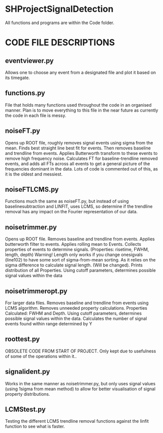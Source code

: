 # SHProjectSignalDetection


All functions and programs are within the Code folder.

CODE FILE DESCRIPTIONS
======================

eventviewer.py
--------------
Allows one to choose any event from a designated file and plot it based on its timegate.

functions.py
------------
File that holds many functions used throughout the code in an organised manner. Plan is to move everything to this file in the near future as currently the code in each file is messy.

noiseFT.py
----------
Opens up ROOT file, roughly removes signal events using sigma from the mean.
Finds best straight line best fit for events.
Then removes baseline and trendline from events.
Applies Butterworth transform to these events to remove high frequency noise.
Calculates FT for baseline-trendline removed events, and adds all FTs across all events to get a general picture of the frequencies dominant in the data.
Lots of code is commented out of this, as it is the oldest and messiest.


noiseFTLCMS.py
--------------
Functions much the same as noiseFT.py, but instead of using baselinesubtraction and LINFIT, uses LCMS, so determine if the trendline removal has any impact on the Fourier representation of our data.

noisetrimmer.py
---------------
Opens up ROOT file. Removes baseline and trendline from events. Applies butterworth filter to events.
Applies rolling mean to Events.
Collects properties of events to determine signals.
(Properties: risetime, FWHM, length, depth)
Warning! Length only works if you change onesigvals (line102) to have some sort of sigma-from-mean sorting. As it relies on the sigma difference to calculate signal length. (Will be changed).
Prints distribution of all Properties.
Using cutoff parameters, determines possible signal values within the data


noisetrimmeropt.py
------------------
For larger data files.
Removes baseline and trendline from events using LCMS algorithm.
Removes unneeded property calculations.
Properties Calculated: FWHM and Depth.
Using cutoff parameters, determines possible signal values within the data.
Calculates the number of signal events found within range determined by Y

roottest.py
-----------
OBSOLETE CODE FROM START OF PROJECT.
Only kept due to usefulness of some of the operations within it..

signalident.py
---------------
Works in the same manner as noisetrimmer.py, but only uses signal values (using 1sigma from mean method) to allow for better visualisation of signal property distributions.


LCMStest.py
-----------
Testing the different LCMS trendline removal functions against the linfit function to see what is faster.
